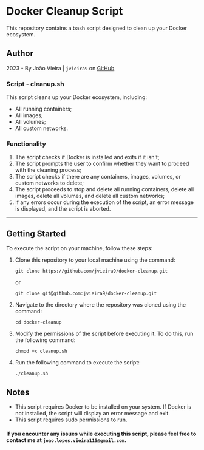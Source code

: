 # Docker Cleanup Script

This repository contains a bash script designed to clean up your Docker ecosystem.

## Author

2023 - By João Vieira | `jvieira9` on [GitHub](https://github.com/jvieira9)

### Script - cleanup.sh

This script cleans up your Docker ecosystem, including:

- All running containers;
- All images;
- All volumes;
- All custom networks.

### Functionality

1. The script checks if Docker is installed and exits if it isn't;
2. The script prompts the user to confirm whether they want to proceed with the cleaning process;
3. The script checks if there are any containers, images, volumes, or custom networks to delete;
4. The script proceeds to stop and delete all running containers, delete all images, delete all volumes, and delete all custom networks;
5. If any errors occur during the execution of the script, an error message is displayed, and the script is aborted.

-----------------------------------------------------------------------------------------------------------------------------------------------------------------------

## Getting Started

To execute the script on your machine, follow these steps:

1. Clone this repository to your local machine using the command:

    ```
    git clone https://github.com/jvieira9/docker-cleanup.git
    ```
    or
    ```
    git clone git@github.com:jvieira9/docker-cleanup.git
    ```

2. Navigate to the directory where the repository was cloned using the command:

    ```
    cd docker-cleanup
    ```

3. Modify the permissions of the script before executing it. To do this, run the following command: 

    ```
    chmod +x cleanup.sh
    ```

4. Run the following command to execute the script: 

    ```
    ./cleanup.sh
    ```

## Notes

- This script requires Docker to be installed on your system. If Docker is not installed, the script will display an error message and exit.
- This script requires sudo permissions to run.

#### If you encounter any issues while executing this script, please feel free to contact me at `joao.lopes.vieira115@gmail.com`.